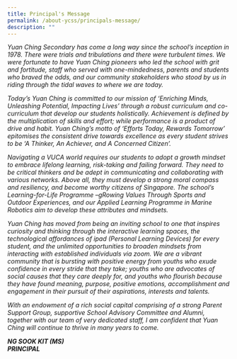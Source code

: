 ```yaml
---
title: Principal's Message
permalink: /about-ycss/principals-message/
description: ""
---
```

_Yuan Ching Secondary has come a long way since the school’s inception in 1978. There were trials and tribulations and there were turbulent times. We were fortunate to have Yuan Ching pioneers who led the school with grit and fortitude, staff who served with one-mindedness, parents and students who braved the odds, and our community stakeholders who stood by us in riding through the tidal waves to where we are today._

_Today’s Yuan Ching is committed to our mission of ‘Enriching Minds, Unleashing Potential, Impacting Lives’ through a robust curriculum and co-curriculum that develop our students holistically. Achievement is defined by the multiplication of skills and effort; while performance is a product of drive and habit. Yuan Ching’s motto of ‘Efforts Today, Rewards Tomorrow’ epitomises the consistent drive towards excellence as every student strives to be ‘A Thinker, An Achiever, and A Concerned Citizen’._

_Navigating a VUCA world requires our students to adopt a growth mindset to embrace lifelong learning, risk-taking and failing forward. They need to be critical thinkers and be adept in communicating and collaborating with various networks. Above all, they must develop a strong moral compass and resiliency, and become worthy citizens of Singapore. The school’s Learning-for-Life Programme –gRowing Values Through Sports and Outdoor Experiences, and our Applied Learning Programme in Marine Robotics aim to develop these attributes and mindsets._

_Yuan Ching has moved from being an inviting school to one that inspires curiosity and thinking through the interactive learning spaces, the technological affordances of ipad (Personal Learning Devices) for every student, and the unlimited opportunities to broaden mindsets from interacting with established individuals via zoom. We are a vibrant community that is bursting with positive energy from youths who exude confidence in every stride that they take; youths who are advocates of social causes that they care deeply for, and youths who flourish because they have found meaning, purpose, positive emotions, accomplishment and engagement in their pursuit of their aspirations, interests and talents._

_With an endowment of a rich social capital comprising of a strong Parent Support Group, supportive School Advisory Committee and Alumni, together with our team of very dedicated staff, I am confident that Yuan Ching will continue to thrive in many years to come._

_**NG SOOK KIT (MS)**_ <br>
_**PRINCIPAL**_
